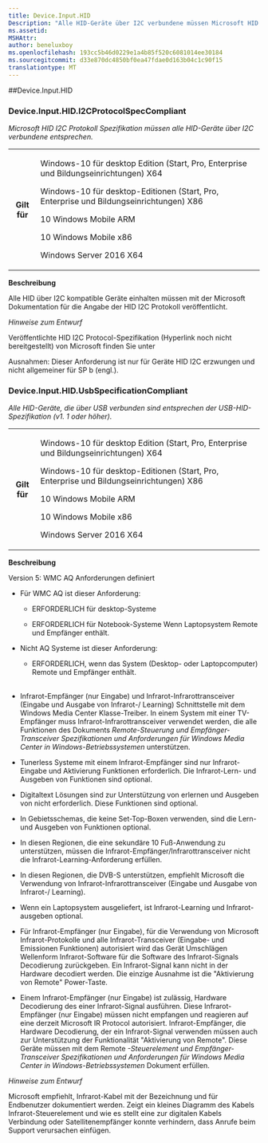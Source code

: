 ```yaml
---
title: Device.Input.HID
Description: "Alle HID-Geräte über I2C verbundene müssen Microsoft HID I2C Protokoll Spezifikation entsprechen."
ms.assetid: 
MSHAttr: 
author: beneluxboy
ms.openlocfilehash: 193cc5b46d0229e1a4b85f520c6081014ee30184
ms.sourcegitcommit: d33e870dc4850bf0ea47fdae0d163b04c1c90f15
translationtype: MT
---
```

<!--
# Device.Input.HID

 - [Device.Input.HID](#device.input.hid)
-->

<a name="device.input.hid"></a>
##Device.Input.HID

### <a name="deviceinputhidi2cprotocolspeccompliant"></a>Device.Input.HID.I2CProtocolSpecCompliant

*Microsoft HID I2C Protokoll Spezifikation müssen alle HID-Geräte über I2C verbundene entsprechen.*

<table>
<tr>
<th>Gilt für</th>
<td>
<p>Windows-10 für desktop Edition (Start, Pro, Enterprise und Bildungseinrichtungen) X64</p>
<p>Windows-10 für desktop-Editionen (Start, Pro, Enterprise und Bildungseinrichtungen) X86</p>
<p>10 Windows Mobile ARM</p>
<p>10 Windows Mobile x86</p>
<p>Windows Server 2016 X64</p>
</td></tr></table>

**Beschreibung**

Alle HID über I2C kompatible Geräte einhalten müssen mit der Microsoft Dokumentation für die Angabe der HID I2C Protokoll veröffentlicht.

*Hinweise zum Entwurf*

Veröffentlichte HID I2C Protocol-Spezifikation (Hyperlink noch nicht bereitgestellt) von Microsoft finden Sie unter

Ausnahmen: Dieser Anforderung ist nur für Geräte HID I2C erzwungen und nicht allgemeiner für SP b (engl.).

### <a name="deviceinputhidusbspecificationcompliant"></a>Device.Input.HID.UsbSpecificationCompliant

*Alle HID-Geräte, die über USB verbunden sind entsprechen der USB-HID-Spezifikation (v1. 1 oder höher).*

<table>
<tr>
<th>Gilt für</th>
<td>
<p>Windows-10 für desktop Edition (Start, Pro, Enterprise und Bildungseinrichtungen) X64</p>
<p>Windows-10 für desktop-Editionen (Start, Pro, Enterprise und Bildungseinrichtungen) X86</p>
<p>10 Windows Mobile ARM</p>
<p>10 Windows Mobile x86</p>
<p>Windows Server 2016 X64</p>
</td></tr></table>

**Beschreibung**

Version 5: WMC AQ Anforderungen definiert

-   Für WMC AQ ist dieser Anforderung:

    -   ERFORDERLICH für desktop-Systeme

    -   ERFORDERLICH für Notebook-Systeme Wenn Laptopsystem Remote und Empfänger enthält.

-   Nicht AQ Systeme ist dieser Anforderung:

    -   ERFORDERLICH, wenn das System (Desktop- oder Laptopcomputer) Remote und Empfänger enthält.<br/><br/>

-   Infrarot-Empfänger (nur Eingabe) und Infrarot-Infrarottransceiver (Eingabe und Ausgabe von Infrarot-/ Learning) Schnittstelle mit dem Windows Media Center Klasse-Treiber. In einem System mit einer TV-Empfänger muss Infrarot-Infrarottransceiver verwendet werden, die alle Funktionen des Dokuments *Remote-Steuerung und Empfänger-Transceiver Spezifikationen und Anforderungen für Windows Media Center in Windows-Betriebssystemen* unterstützen.

-   Tunerless Systeme mit einem Infrarot-Empfänger sind nur Infrarot-Eingabe und Aktivierung Funktionen erforderlich. Die Infrarot-Lern- und Ausgeben von Funktionen sind optional.

-   Digitaltext Lösungen sind zur Unterstützung von erlernen und Ausgeben von nicht erforderlich. Diese Funktionen sind optional.

-   In Gebietsschemas, die keine Set-Top-Boxen verwenden, sind die Lern- und Ausgeben von Funktionen optional.

-   In diesen Regionen, die eine sekundäre 10 Fuß-Anwendung zu unterstützen, müssen die Infrarot-Empfänger/Infrarottransceiver nicht die Infrarot-Learning-Anforderung erfüllen.

-   In diesen Regionen, die DVB-S unterstützen, empfiehlt Microsoft die Verwendung von Infrarot-Infrarottransceiver (Eingabe und Ausgabe von Infrarot-/ Learning).

-   Wenn ein Laptopsystem ausgeliefert, ist Infrarot-Learning und Infrarot-ausgeben optional.

-   Für Infrarot-Empfänger (nur Eingabe), für die Verwendung von Microsoft Infrarot-Protokolle und alle Infrarot-Transceiver (Eingabe- und Emissionen Funktionen) autorisiert wird das Gerät Umschlägen Wellenform Infrarot-Software für die Software des Infrarot-Signals Decodierung zurückgeben. Ein Infrarot-Signal kann nicht in der Hardware decodiert werden. Die einzige Ausnahme ist die "Aktivierung von Remote" Power-Taste.

-   Einem Infrarot-Empfänger (nur Eingabe) ist zulässig, Hardware Decodierung des einer Infrarot-Signal ausführen. Diese Infrarot-Empfänger (nur Eingabe) müssen nicht empfangen und reagieren auf eine derzeit Microsoft IR Protocol autorisiert. Infrarot-Empfänger, die Hardware Decodierung, der ein Infrarot-Signal verwenden müssen auch zur Unterstützung der Funktionalität "Aktivierung von Remote". Diese Geräte müssen mit dem Remote *-Steuerelement und Empfänger-Transceiver Spezifikationen und Anforderungen für Windows Media Center in Windows-Betriebssystemen* Dokument erfüllen.

*Hinweise zum Entwurf*

Microsoft empfiehlt, Infrarot-Kabel mit der Bezeichnung und für Endbenutzer dokumentiert werden. Zeigt ein kleines Diagramm des Kabels Infrarot-Steuerelement und wie es stellt eine zur digitalen Kabels Verbindung oder Satellitenempfänger konnte verhindern, dass Anrufe beim Support verursachen einfügen.

